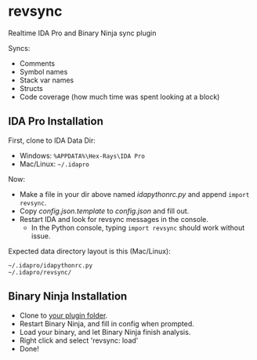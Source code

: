revsync
=======

Realtime IDA Pro and Binary Ninja sync plugin

Syncs:

- Comments
- Symbol names
- Stack var names
- Structs
- Code coverage (how much time was spent looking at a block)

IDA Pro Installation
--------------------

First, clone to IDA Data Dir:

- Windows: `%APPDATA%\Hex-Rays\IDA Pro`
- Mac/Linux: `~/.idapro`

Now:

- Make a file in your dir above named _idapythonrc.py_ and append `import revsync`.
- Copy _config.json.template_ to _config.json_ and fill out.
- Restart IDA and look for revsync messages in the console.
  - In the Python console, typing `import revsync` should work without issue.

Expected data directory layout is this (Mac/Linux):

```
~/.idapro/idapythonrc.py
~/.idapro/revsync/
```

Binary Ninja Installation
-------------------------

- Clone to [your plugin folder](https://github.com/Vector35/binaryninja-api/tree/dev/python/examples#loading-plugins).
- Restart Binary Ninja, and fill in config when prompted.
- Load your binary, and let Binary Ninja finish analysis.
- Right click and select 'revsync: load'
- Done!
